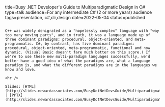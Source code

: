 title=Busy .NET Developer's Guide to Multiparadigmatic Design in C#
type=talk
audience=For any intermediate C# (2 or more years) audience
tags=presentation, c#,clr,design
date=2022-05-04
status=published
~~~~~~

C++ was widely denigrated as a "hopelessly complex" language with "way too many moving parts", and in truth, it was a language made up of three dominant paradigms: procedural, object-oriented, and meta-programmatic. C#, by contrast, has five dominant paradigms: procedural, object-oriented, meta-programmatic, functional and now dynamic. (Visual Basic doesn't fare much better on this score.) If we're to use these new multi-paradigm languages successfully, we'd better have a good idea of what the paradigms are, what a language paradigm is, and what the different paradigms are in the languages we know and love.
    
<hr />

Slides: [HTML](http://slides.newardassociates.com/BusyDotNetDevsGuide/MultiparadigmaticDesign.html) | [PPTX](http://slides.newardassociates.com/BusyDotNetDevsGuide/MultiparadigmaticDesign.pptx)
